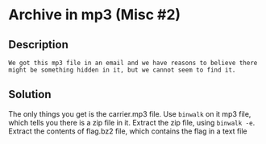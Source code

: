 # Archive in mp3 (Misc #2)

## Description
```
We got this mp3 file in an email and we have reasons to believe there might be something hidden in it, but we cannot seem to find it.
```

## Solution

The only things you get is the carrier.mp3 file.
Use `binwalk` on it mp3 file, which tells you there is a zip file in it.
Extract the zip file, using `binwalk -e`.
Extract the contents of flag.bz2 file, which contains the flag in a text file